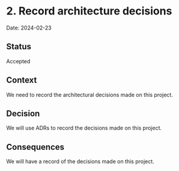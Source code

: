 # 2. Record architecture decisions

Date: 2024-02-23

## Status

Accepted

## Context

We need to record the architectural decisions made on this project.

## Decision

We will use ADRs to record the decisions made on this project.

## Consequences

We will have a record of the decisions made on this project.
